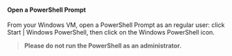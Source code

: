 #### Open a PowerShell Prompt

From your Windows VM, open a PowerShell Prompt as an regular user: click Start
| Windows PowerShell, then click on the Windows PowerShell icon.

> **Please do not run the PowerShell as an administrator.**

